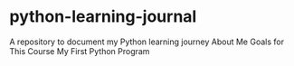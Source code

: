 # python-learning-journal
A repository to document my Python learning journey
About Me
Goals for This Course
My First Python Program
